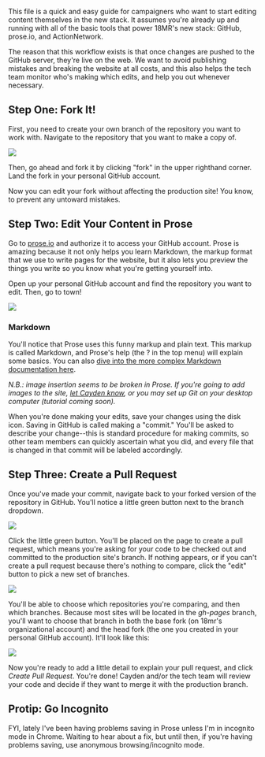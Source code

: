 This file is a quick and easy guide for campaigners who want to start editing content themselves in the new stack. It assumes you're already up and running with all of the basic tools that power 18MR's new stack: GitHub, prose.io, and ActionNetwork.

The reason that this workflow exists is that once changes are pushed to the GitHub server, they're live on the web. We want to avoid publishing mistakes and breaking the website at all costs, and this also helps the tech team monitor who's making which edits, and help you out whenever necessary.

## Step One: Fork It!

First, you need to create your own branch of the repository you want to work with. Navigate to the repository that you want to make a copy of.

<img src="https://cloud.githubusercontent.com/assets/2704279/4381217/b986275c-4372-11e4-8e0d-d5fda92fd6c0.PNG">

Then, go ahead and fork it by clicking "fork" in the upper righthand corner. Land the fork in your personal GitHub account.

Now you can edit your fork without affecting the production site! You know, to prevent any untoward mistakes.

## Step Two: Edit Your Content in Prose

Go to [prose.io](http://prose.io) and authorize it to access your GitHub account. Prose is amazing because it not only helps you learn Markdown, the markup format that we use to write pages for the website, but it also lets you preview the things you write so you know what you're getting yourself into.

Open up your personal GitHub account and find the repository you want to edit. Then, go to town!

<img src="https://cloud.githubusercontent.com/assets/2704279/4381492/02c19c0e-4377-11e4-9325-2f049a24864b.PNG">

### Markdown

You'll notice that Prose uses this funny markup and plain text. This markup is called Markdown, and Prose's help (the ? in the top menu) will explain some basics. You can also [dive into the more complex Markdown documentation here](http://daringfireball.net/projects/markdown/basics).

_N.B.: image insertion seems to be broken in Prose. If you're going to add images to the site, [let Cayden know](mailto:cayden@18millionrising.org), or you may set up Git on your desktop computer (tutorial coming soon)._

When you're done making your edits, save your changes using the disk icon. Saving in GitHub is called making a "commit." You'll be asked to describe your change--this is standard procedure for making commits, so other team members can quickly ascertain what you did, and every file that is changed in that commit will be labeled accordingly.

## Step Three: Create a Pull Request

Once you've made your commit, navigate back to your forked version of the repository in GitHub. You'll notice a little green button next to the branch dropdown.

<img src="https://cloud.githubusercontent.com/assets/2704279/4381570/3059548a-4378-11e4-905e-902b44173fa4.PNG">

Click the little green button. You'll be placed on the page to create a pull request, which means you're asking for your code to be checked out and committed to the production site's branch. If nothing appears, or if you can't create a pull request because there's nothing to compare, click the "edit" button to pick a new set of branches.

<img src="https://cloud.githubusercontent.com/assets/2704279/4381573/338300de-4378-11e4-843f-89226d6af046.PNG">

You'll be able to choose which repositories you're comparing, and then which branches. Because most sites will be located in the _gh-pages_ branch, you'll want to choose that branch in both the base fork (on 18mr's organizational account) and the head fork (the one you created in your personal GitHub account). It'll look like this: 

<img src="https://cloud.githubusercontent.com/assets/2704279/4381750/f14fbd6c-437a-11e4-993e-fbfd6670e481.PNG">

Now you're ready to add a little detail to explain your pull request, and click _Create Pull Request_. You're done! Cayden and/or the tech team will review your code and decide if they want to merge it with the production branch.

## Protip: Go Incognito

FYI, lately I've been having problems saving in Prose unless I'm in incognito mode in Chrome. Waiting to hear about a fix, but until then, if you're having problems saving, use anonymous browsing/incognito mode.